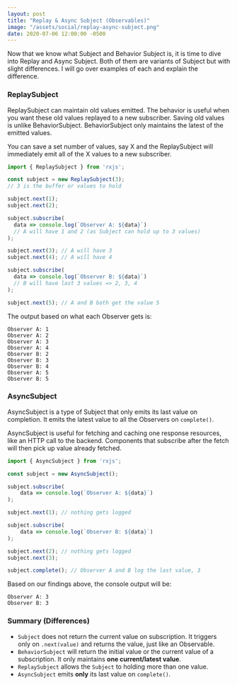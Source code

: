```yaml
---
layout: post
title: "Replay & Async Subject (Observables)"
image: "/assets/social/replay-async-subject.png"
date: 2020-07-06 12:00:00 -0500
---
```


Now that we know what Subject and Behavior Subject is, it is time to dive into Replay and Async Subject. Both of them are variants of Subject but with slight differences. I will go over examples of each and explain the difference.

### ReplaySubject

ReplaySubject can maintain old values emitted. The behavior is useful when you want these old values replayed to a new subscriber. Saving old values is unlike BehaviorSubject. BehaviorSubject only maintains the latest of the emitted values.

You can save a set number of values, say X and the ReplaySubject will immediately emit all of the X values to a new subscriber.

```javascript
import { ReplaySubject } from 'rxjs';

const subject = new ReplaySubject(3);
// 3 is the buffer or values to hold

subject.next(1);
subject.next(2);

subject.subscribe(
  data => console.log(`Observer A: ${data}`)
  // A will have 1 and 2 (as Subject can hold up to 3 values)
);

subject.next(3); // A will have 3
subject.next(4); // A will have 4

subject.subscribe(
  data => console.log(`Observer B: ${data}`)
  // B will have last 3 values => 2, 3, 4
);

subject.next(5); // A and B both get the value 5
```

The output based on what each Observer gets is:

```console
Observer A: 1
Observer A: 2
Observer A: 3
Observer A: 4
Observer B: 2
Observer B: 3
Observer B: 4
Observer A: 5
Observer B: 5
```

### AsyncSubject

AsyncSubject is a type of Subject that only emits its last value on completion. It emits the latest value to all the Observers on `complete()`.

AsyncSubject is useful for fetching and caching one response resources, like an HTTP call to the backend. Components that subscribe after the fetch will then pick up value already fetched.

```javascript
import { AsyncSubject } from 'rxjs';

const subject = new AsyncSubject();

subject.subscribe(
    data => console.log(`Observer A: ${data}`)
);

subject.next(1); // nothing gets logged

subject.subscribe(
    data => console.log(`Observer B: ${data}`)
);

subject.next(2); // nothing gets logged
subject.next(3);

subject.complete(); // Observer A and B log the last value, 3
```

Based on our findings above, the console output will be:

```console
Observer A: 3
Observer B: 3
```

### Summary (Differences)

- `Subject` does not return the current value on subscription. It triggers only on `.next(value)` and returns the value, just like an Observable.
- `BehaviorSubject` will return the initial value or the current value of a subscription. It only maintains **one current/latest value**.
- `ReplaySubject` allows the `Subject` to holding more than one value.
- `AsyncSubject` emits **only** its last value on `complete()`.
